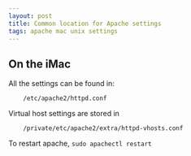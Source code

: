 ```yaml
---
layout: post
title: Common location for Apache settings
tags: apache mac unix settings
---
```


## On the iMac

All the settings can be found in:
		
		/etc/apache2/httpd.conf

Virtual host settings are stored in
		
		/private/etc/apache2/extra/httpd-vhosts.conf
		
To restart apache, `sudo apachectl restart`
